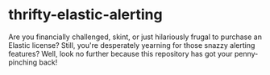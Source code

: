 # thrifty-elastic-alerting
Are you financially challenged, skint, or just hilariously frugal to purchase an Elastic license? Still, you're desperately yearning for those snazzy alerting features? Well, look no further because this repository has got your penny-pinching back!
